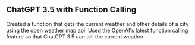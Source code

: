 ## ChatGPT 3.5 with Function Calling

Created a function that gets the current weather and other details of a city using the open weather map api.
Used the OpenAI's latest function calling feature so that ChatGPT 3.5 can tell the current weather
